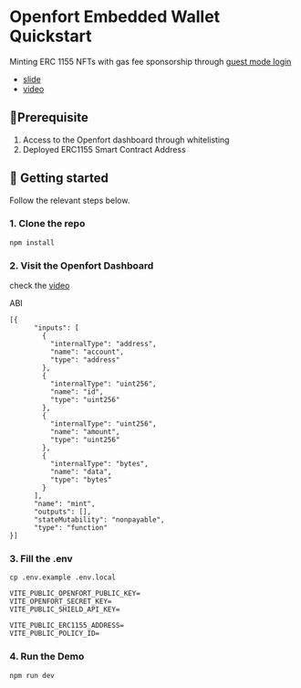 

# Openfort Embedded Wallet Quickstart
Minting ERC 1155 NFTs with gas fee sponsorship through [guest mode login](https://www.openfort.xyz/docs/guides/javascript/auth/guest)

* [slide](https://docs.google.com/presentation/d/1LyNoFS3vyIM4nnE3t5tfWBhIzgLuyafB9ynSBWl4JKo/edit?usp=sharing)
* [video](https://www.youtube.com/watch?v=68EOquzJs6U)
##  🚦Prerequisite
1. Access to the Openfort dashboard through whitelisting
2. Deployed ERC1155 Smart Contract Address


## 🚀 Getting started
Follow the relevant steps below.


### 1. Clone the repo
```
npm install
```

### 2. Visit the Openfort Dashboard
check the [video](https://www.youtube.com/watch?v=68EOquzJs6U)

ABI
```
[{
      "inputs": [
        {
          "internalType": "address",
          "name": "account",
          "type": "address"
        },
        {
          "internalType": "uint256",
          "name": "id",
          "type": "uint256"
        },
        {
          "internalType": "uint256",
          "name": "amount",
          "type": "uint256"
        },
        {
          "internalType": "bytes",
          "name": "data",
          "type": "bytes"
        }
      ],
      "name": "mint",
      "outputs": [],
      "stateMutability": "nonpayable",
      "type": "function"
}]
```
### 3. Fill the .env
```
cp .env.example .env.local
```

```
VITE_PUBLIC_OPENFORT_PUBLIC_KEY=
VITE_OPENFORT_SECRET_KEY=
VITE_PUBLIC_SHIELD_API_KEY=

VITE_PUBLIC_ERC1155_ADDRESS=
VITE_PUBLIC_POLICY_ID=
```

### 4. Run the Demo
```
npm run dev
```

